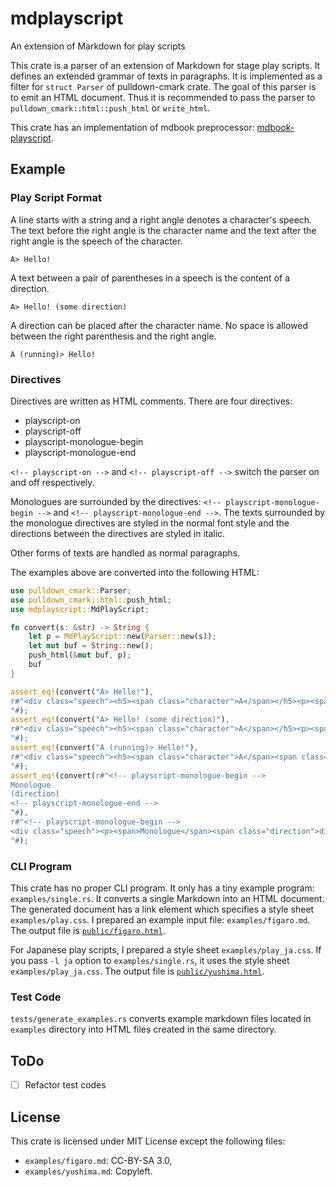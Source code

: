 # mdplayscript

An extension of Markdown for play scripts

This crate is a parser of an extension of Markdown for stage play scripts.
It defines an extended grammar of texts in paragraphs.
It is implemented as a filter for `struct Parser` of pulldown-cmark crate.
The goal of this parser is to emit an HTML document.
Thus it is recommended to pass the parser to `pulldown_cmark::html::push_html` or `write_html`.

This crate has an implementation of mdbook preprocessor:
[mdbook-playscript](https://github.com/ShotaroTsuji/mdbook-playscript).

## Example

### Play Script Format

A line starts with a string and a right angle denotes a character's speech.
The text before the right angle is the character name and the text after the right angle
is the speech of the character.

```ignore
A> Hello!
```

A text between a pair of parentheses in a speech is the content of a direction.

```ignore
A> Hello! (some direction)
```

A direction can be placed after the character name.
No space is allowed between the right parenthesis and the right angle.

```ignore
A (running)> Hello!
```

### Directives

Directives are written as HTML comments.
There are four directives:
- playscript-on
- playscript-off
- playscript-monologue-begin
- playscript-monologue-end

`<!-- playscript-on -->` and `<!-- playscript-off -->` switch the parser on and off
respectively.

Monologues are surrounded by the directives: `<!-- playscript-monologue-begin -->`
and `<!-- playscript-monologue-end -->`.
The texts surrounded by the monologue directives are styled in the normal font style and the
directions between the directives are styled in italic.

Other forms of texts are handled as normal paragraphs.

The examples above are converted into the following HTML:

```rust
use pulldown_cmark::Parser;
use pulldown_cmark::html::push_html;
use mdplayscript::MdPlayScript;

fn convert(s: &str) -> String {
    let p = MdPlayScript::new(Parser::new(s));
    let mut buf = String::new();
    push_html(&mut buf, p);
    buf
}

assert_eq!(convert("A> Hello!"),
r#"<div class="speech"><h5><span class="character">A</span></h5><p><span>Hello!</span></p></div>
"#);
assert_eq!(convert("A> Hello! (some direction)"),
r#"<div class="speech"><h5><span class="character">A</span></h5><p><span>Hello!</span><span class="direction">some direction</span></p></div>
"#);
assert_eq!(convert("A (running)> Hello!"),
r#"<div class="speech"><h5><span class="character">A</span><span class="direction">running</span></h5><p><span>Hello!</span></p></div>
"#);
assert_eq!(convert(r#"<!-- playscript-monologue-begin -->
Monologue
(direction)
<!-- playscript-monologue-end -->
"#),
r#"<!-- playscript-monologue-begin -->
<div class="speech"><p><span>Monologue</span><span class="direction">direction</span></p></div><!-- playscript-monologue-end -->
"#);
```

### CLI Program

This crate has no proper CLI program. It only has a tiny example program: `examples/single.rs`.
It converts a single Markdown into an HTML document.
The generated document has a link element which specifies a style sheet `examples/play.css`.
I prepared an example input file: `examples/figaro.md`.
The output file is
[`public/figaro.html`](https://shotarotsuji.github.io/mdplayscript/figaro.html).

For Japanese play scripts, I prepared a style sheet `examples/play_ja.css`.
If you pass `-l ja` option to `examples/single.rs`, it uses the style sheet
`examples/play_ja.css`.
The output file is
[`public/yushima.html`](https://shotarotsuji.github.io/mdplayscript/yushima.html).

### Test Code

`tests/generate_examples.rs` converts example markdown files located in `examples` directory into HTML files created in the same directory.

## ToDo

- [ ] Refactor test codes

## License

This crate is licensed under MIT License except the following files:
- `examples/figaro.md`: CC-BY-SA 3.0,
- `examples/yushima.md`: Copyleft.
